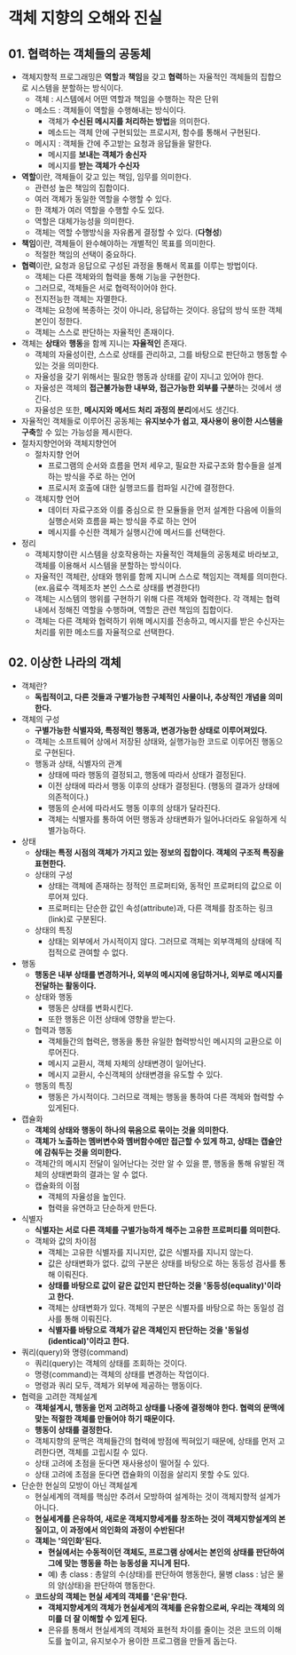 # 객체 지향의 오해와 진실

## 01. 협력하는 객체들의 공동체
  - 객체지향적 프로그래밍은 **역할**과 **책임**을 갖고 **협력**하는 자율적인 객체들의 집합으로 시스템을 분할하는 방식이다.
    - 객체 : 시스템에서 어떤 역할과 책임을 수행하는 작은 단위
    - 메소드 : 객체들이 역할을 수행해내는 방식이다.
      - 객체가 **수신된 메시지를 처리하는 방법**을 의미한다.
      - 메소드는 객체 안에 구현되있는 프로시저, 함수를 통해서 구현된다.
    - 메시지 : 객체들 간에 주고받는 요청과 응답들을 말한다.
      - 메시지를 **보내는 객체가 송신자**
      - 메시지를 **받는 객체가 수신자**
  - **역할**이란, 객체들이 갖고 있는 책임, 임무를 의미한다.
    - 관련성 높은 책임의 집합이다.
    - 여러 객체가 동일한 역할을 수행할 수 있다.
    - 한 객체가 여러 역할을 수행할 수도 있다.
    - 역할은 대체가능성을 의미한다.
    - 객체는 역할 수행방식을 자유롭게 결정할 수 있다. (**다형성**)
  - **책임**이란, 객체들이 완수해야하는 개별적인 목표를 의미한다.
    - 적절한 책임의 선택이 중요하다.
  - **협력**이란, 요청과 응답으로 구성된 과정을 통해서 목표를 이루는 방법이다.
    - 객체는 다른 객체와의 협력을 통해 기능을 구현한다.
    - 그러므로, 객체들은 서로 협력적이어야 한다.
     - 전지전능한 객체는 자멸한다.
     - 객체는 요청에 복종하는 것이 아니라, 응답하는 것이다. 응답의 방식 또한 객체 본인이 정한다.
     - 객체는 스스로 판단하는 자율적인 존재이다.
  - 객체는 **상태**와 **행동**을 함께 지니는 **자율적인** 존재다.
    - 객체의 자율성이란, 스스로 상태를 관리하고, 그를 바탕으로 판단하고 행동할 수 있는 것을 의미한다.
    - 자율성을 갖기 위해서는 필요한 행동과 상태를 같이 지니고 있어야 한다.
    - 자율성은 객체의 **접근불가능한 내부와, 접근가능한 외부를 구분**하는 것에서 생긴다.
    - 자율성은 또한, **메시지와 메서드 처리 과정의 분리**에서도 생긴다.
  - 자율적인 객체들로 이루어진 공동체는 **유지보수가 쉽고**, **재사용이 용이한 시스템을 구축**할 수 있는 가능성을 제시한다.
  - 절차지향언어와 객체지향언어
    - 절차지향 언어
      - 프로그램의 순서와 흐름을 먼저 세우고, 필요한 자료구조와 함수들을 설계하는 방식을 주로 하는 언어
      - 프로시저 호출에 대한 실행코드를 컴파일 시간에 결정한다.
    - 객체지향 언어
      - 데이터 자료구조와 이를 중심으로 한 모듈들을 먼저 설계한 다음에 이들의 실행순서와 흐름을 짜는 방식을 주로 하는 언어
      - 메시지를 수신한 객체가 실행시간에 메서드를 선택한다.
  - 정리
    - 객체지향이란 시스템을 상호작용하는 자율적인 객체들의 공동체로 바라보고, 객체를 이용해서 시스템을 분할하는 방식이다.
    - 자율적인 객체란, 상태와 행위를 함께 지니며 스스로 책임지는 객체를 의미한다. (ex.음료수 객체조차 본인 스스로 상태를 변경한다!)
    - 객체는 시스템의 행위를 구현하기 위해 다른 객체와 협력한다. 각 객체는 협력 내에서 정해진 역할을 수행하며, 역할은 관련 책임의 집합이다.
    - 객체는 다른 객체와 협력하기 위해 메시지를 전송하고, 메시지를 받은 수신자는 처리를 위한 메소드를 자율적으로 선택한다.    
  
  
 ## 02. 이상한 나라의 객체
  - 객체란? 
    - **독립적이고, 다른 것들과 구별가능한 구체적인 사물이나, 추상적인 개념을 의미한다.**
  - 객체의 구성
    - **구별가능한 식별자와, 특정적인 행동과, 변경가능한 상태로 이루어져있다.**
    - 객체는 소프트웨어 상에서 저장된 상태와, 실행가능한 코드로 이루어진 행동으로 구현된다.
    - 행동과 상태, 식별자의 관계
      - 상태에 따라 행동의 결정되고, 행동에 따라서 상태가 결정된다.
      - 이전 상태에 따라서 행동 이후의 상태가 결정된다. (행동의 결과가 상태에 의존적이다.)
      - 행동의 순서에 따라서도 행동 이후의 상태가 달라진다.
      - 객체는 식별자를 통하여 어떤 행동과 상태변화가 일어나더라도 유일하게 식별가능하다.
  - 상태
    - **상태는 특정 시점의 객체가 가지고 있는 정보의 집합이다. 객체의 구조적 특징을 표현한다.**
    - 상태의 구성
      - 상태는 객체에 존재하는 정적인 프로퍼티와, 동적인 프로퍼티의 값으로 이루어져 있다.
      - 프로퍼티는 단순한 값인 속성(attribute)과, 다른 객체를 참조하는 링크(link)로 구분된다.
    - 상태의 특징
      - 상태는 외부에서 가시적이지 않다. 그러므로 객체는 외부객체의 상태에 직접적으로 관여할 수 없다. 
  - 행동
    - **행동은 내부 상태를 변경하거나, 외부의 메시지에 응답하거나, 외부로 메시지를 전달하는 활동이다.**
    - 상태와 행동
      - 행동은 상태를 변화시킨다.
      - 또한 행동은 이전 상태에 영향을 받는다.
    - 협력과 행동
      - 객체들간의 협력은, 행동을 통한 유일한 협력방식인 메시지의 교환으로 이루어진다.
      - 메시지 교환시, 객체 자체의 상태변경이 일어난다.
      - 메시지 교환시, 수신객체의 상태변경을 유도할 수 있다.
    - 행동의 특징
      - 행동은 가시적이다. 그러므로 객체는 행동을 통하여 다른 객체와 협력할 수 있게된다.
  - 캡슐화
    - **객체의 상태와 행동이 하나의 묶음으로 묶이는 것을 의미한다.**
    - **객체가 노출하는 멤버변수와 멤버함수에만 접근할 수 있게 하고, 상태는 캡슐안에 감춰두는 것을 의미한다.**
    - 객체간의 메시지 전달이 일어난다는 것만 알 수 있을 뿐, 행동을 통해 유발된 객체의 상태변화의 결과는 알 수 없다. 
    - 캡슐화의 이점
      - 객체의 자율성을 높인다.
      - 협력을 유연하고 단순하게 만든다.
  - 식별자
    - **식별자는 서로 다른 객체를 구별가능하게 해주는 고유한 프로퍼티를 의미한다.**
    - 객체와 값의 차이점
      - 객체는 고유한 식별자를 지니지만, 값은 식별자를 지니지 않는다.
      - 값은 상태변화가 없다. 값의 구분은 상태를 바탕으로 하는 동등성 검사를 통해 이뤄진다.
      - **상태를 바탕으로 값이 같은 값인지 판단하는 것을 '동등성(equality)'이라고 한다.**
      - 객체는 상태변화가 있다. 객체의 구분은 식별자를 바탕으로 하는 동일성 검사를 통해 이뤄진다.
      - **식별자를 바탕으로 객체가 같은 객체인지 판단하는 것을 '동일성(identical)'이라고 한다.**
  - 쿼리(query)와 명령(command)
    - 쿼리(query)는 객체의 상태를 조회하는 것이다.
    - 명령(command)는 객체의 상태를 변경하는 작업이다.
    - 명령과 쿼리 모두, 객체가 외부에 제공하는 행동이다.
  - 협력을 고려한 객체설계
    - **객체설계시, 행동을 먼저 고려하고 상태를 나중에 결정해야 한다. 협력의 문맥에 맞는 적절한 객체를 만들어야 하기 때문이다.**
    - **행동이 상태를 결정한다.**
    - 객체지향의 문맥은 객체들간의 협력에 방점에 찍혀있기 때문에, 상태를 먼저 고려한다면, 객체를 고립시킬 수 있다.
    - 상태 고려에 초점을 둔다면 재사용성이 떨어질 수 있다.
    - 상태 고려에 초점을 둔다면 캡슐화의 이점을 살리지 못할 수도 있다.
  - 단순한 현실의 모방이 아닌 객체설계
    - 현실세계의 객체를 핵심만 추려서 모방하여 설계하는 것이 객체지향적 설계가 아니다.
    - **현실세계를 은유하여, 새로운 객체지향세계를 창조하는 것이 객체지향설계의 본질이고, 이 과정에서 의인화의 과정이 수반된다!**
    - **객체는 '의인화'된다.**
      - **현실에서는 수동적이던 객체도, 프로그램 상에서는 본인의 상태를 판단하여 그에 맞는 행동을 하는 능동성을 지니게 된다.**
      - 예) 총 class : 총알의 수(상태)를 판단하여 행동한다, 물병 class : 남은 물의 양(상태)을 판단하여 행동한다.
    - **코드상의 객체는 현실 세계의 객체를 '은유'한다.**
      - **객체지향세계의 객체가 현실세계의 객체를 은유함으로써, 우리는 객체의 의미를 더 잘 이해할 수 있게 된다.**
      - 은유를 통해서 현실세계의 객체와 표현적 차이를 줄이는 것은 코드의 이해도를 높이고, 유지보수가 용이한 프로그램을 만들게 돕는다.
    
    
    
    
 
 
  
